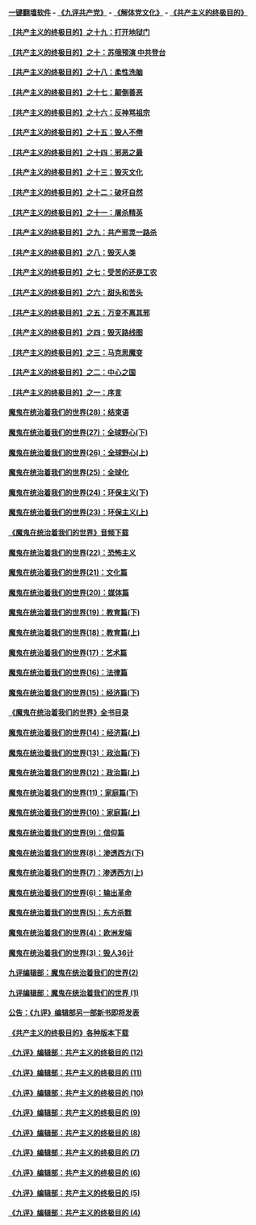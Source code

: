 #### [一键翻墙软件](https://github.com/gfw-breaker/nogfw/blob/master/README.md?t=04300637) -  [《九评共产党》](https://github.com/gfw-breaker/9ping.md?t=04300637) - [《解体党文化》](https://github.com/gfw-breaker/jtdwh.md?t=04300637) - [《共产主义的终极目的》](https://github.com/gfw-breaker/gczydzjmd.md?t=04300637)

#### [【共产主义的终极目的】之十九：打开地狱门](../pages/nsc422/n11206376.md?t=04300637) 

#### [【共产主义的终极目的】之十：苏俄预演 中共登台](../pages/nsc422/n11118424.md?t=04300637) 

#### [【共产主义的终极目的】之十八：柔性洗脑](../pages/nsc422/n11199994.md?t=04300637) 

#### [【共产主义的终极目的】之十七：颠倒善恶](../pages/nsc422/n11179782.md?t=04300637) 

#### [【共产主义的终极目的】之十六：反神骂祖宗](../pages/nsc422/n11166798.md?t=04300637) 

#### [【共产主义的终极目的】之十五：毁人不倦](../pages/nsc422/n11166792.md?t=04300637) 

#### [【共产主义的终极目的】之十四：邪恶之最](../pages/nsc422/n11150249.md?t=04300637) 

#### [【共产主义的终极目的】之十三：毁灭文化](../pages/nsc422/n11135227.md?t=04300637) 

#### [【共产主义的终极目的】之十二：破坏自然](../pages/nsc422/n11135214.md?t=04300637) 

#### [【共产主义的终极目的】之十一：屠杀精英](../pages/nsc422/n11118442.md?t=04300637) 

#### [【共产主义的终极目的】之九：共产邪灵一路杀](../pages/nsc422/n11114139.md?t=04300637) 

#### [【共产主义的终极目的】之八：毁灭人类](../pages/nsc422/n11108503.md?t=04300637) 

#### [【共产主义的终极目的】之七：受苦的还是工农](../pages/nsc422/n11101809.md?t=04300637) 

#### [【共产主义的终极目的】之六：甜头和苦头](../pages/nsc422/n11096971.md?t=04300637) 

#### [【共产主义的终极目的】之五：万变不离其邪](../pages/nsc422/n11091285.md?t=04300637) 

#### [【共产主义的终极目的】之四：毁灭路线图](../pages/nsc422/n11086284.md?t=04300637) 

#### [【共产主义的终极目的】之三：马克思魔变](../pages/nsc422/n11061941.md?t=04300637) 

#### [【共产主义的终极目的】之二：中心之国](../pages/nsc422/n11047728.md?t=04300637) 

#### [【共产主义的终极目的】之一：序言](../pages/nsc422/n11086077.md?t=04300637) 

#### [魔鬼在统治着我们的世界(28)：结束语](../pages/nsc422/n10936246.md?t=04300637) 

#### [魔鬼在统治着我们的世界(27)：全球野心(下)](../pages/nsc422/n10928319.md?t=04300637) 

#### [魔鬼在统治着我们的世界(26)：全球野心(上)](../pages/nsc422/n10900318.md?t=04300637) 

#### [魔鬼在统治着我们的世界(25)：全球化](../pages/nsc422/n10788205.md?t=04300637) 

#### [魔鬼在统治着我们的世界(24)：环保主义(下)](../pages/nsc422/n10695307.md?t=04300637) 

#### [魔鬼在统治着我们的世界(23)：环保主义(上)](../pages/nsc422/n10688613.md?t=04300637) 

#### [《魔鬼在统治着我们的世界》音频下载](../pages/nsc422/n10635553.md?t=04300637) 

#### [魔鬼在统治着我们的世界(22)：恐怖主义](../pages/nsc422/n10614727.md?t=04300637) 

#### [魔鬼在统治着我们的世界(21)：文化篇](../pages/nsc422/n10597706.md?t=04300637) 

#### [魔鬼在统治着我们的世界(20)：媒体篇](../pages/nsc422/n10586579.md?t=04300637) 

#### [魔鬼在统治着我们的世界(19)：教育篇(下)](../pages/nsc422/n10564808.md?t=04300637) 

#### [魔鬼在统治着我们的世界(18)：教育篇(上)](../pages/nsc422/n10526970.md?t=04300637) 

#### [魔鬼在统治着我们的世界(17)：艺术篇](../pages/nsc422/n10499093.md?t=04300637) 

#### [魔鬼在统治着我们的世界(16)：法律篇](../pages/nsc422/n10485969.md?t=04300637) 

#### [魔鬼在统治着我们的世界(15)：经济篇(下)](../pages/nsc422/n10469975.md?t=04300637) 

#### [《魔鬼在统治着我们的世界》全书目录](../pages/nsc422/n10464261.md?t=04300637) 

#### [魔鬼在统治着我们的世界(14)：经济篇(上)](../pages/nsc422/n10457370.md?t=04300637) 

#### [魔鬼在统治着我们的世界(13)：政治篇(下)](../pages/nsc422/n10448270.md?t=04300637) 

#### [魔鬼在统治着我们的世界(12)：政治篇(上)](../pages/nsc422/n10444576.md?t=04300637) 

#### [魔鬼在统治着我们的世界(11)：家庭篇(下)](../pages/nsc422/n10440961.md?t=04300637) 

#### [魔鬼在统治着我们的世界(10)：家庭篇(上)](../pages/nsc422/n10435448.md?t=04300637) 

#### [魔鬼在统治着我们的世界(9)：信仰篇](../pages/nsc422/n10432159.md?t=04300637) 

#### [魔鬼在统治着我们的世界(8)：渗透西方(下)](../pages/nsc422/n10429603.md?t=04300637) 

#### [魔鬼在统治着我们的世界(7)：渗透西方(上)](../pages/nsc422/n10426013.md?t=04300637) 

#### [魔鬼在统治着我们的世界(6)：输出革命](../pages/nsc422/n10421536.md?t=04300637) 

#### [魔鬼在统治着我们的世界(5)：东方杀戮](../pages/nsc422/n10417707.md?t=04300637) 

#### [魔鬼在统治着我们的世界(4)：欧洲发端](../pages/nsc422/n10414890.md?t=04300637) 

#### [魔鬼在统治着我们的世界(3)：毁人36计](../pages/nsc422/n10411583.md?t=04300637) 

#### [九评编辑部：魔鬼在统治着我们的世界(2)](../pages/nsc422/n10410036.md?t=04300637) 

#### [九评编辑部：魔鬼在统治着我们的世界 (1)](../pages/nsc422/n10406825.md?t=04300637) 

#### [公告：《九评》编辑部另一部新书即将发表](../pages/nsc422/n10405104.md?t=04300637) 

#### [《共产主义的终极目的》各种版本下载](../pages/nsc422/n10022138.md?t=04300637) 

#### [《九评》编辑部：共产主义的终极目的 (12)](../pages/nsc422/n9933272.md?t=04300637) 

#### [《九评》编辑部：共产主义的终极目的 (11)](../pages/nsc422/n9924973.md?t=04300637) 

#### [《九评》编辑部：共产主义的终极目的 (10)](../pages/nsc422/n9920883.md?t=04300637) 

#### [《九评》编辑部：共产主义的终极目的 (9)](../pages/nsc422/n9916363.md?t=04300637) 

#### [《九评》编辑部：共产主义的终极目的 (8)](../pages/nsc422/n9912488.md?t=04300637) 

#### [《九评》编辑部：共产主义的终极目的 (7)](../pages/nsc422/n9901176.md?t=04300637) 

#### [《九评》编辑部：共产主义的终极目的 (6)](../pages/nsc422/n9899359.md?t=04300637) 

#### [《九评》编辑部：共产主义的终极目的 (5)](../pages/nsc422/n9893174.md?t=04300637) 

#### [《九评》编辑部：共产主义的终极目的 (4)](../pages/nsc422/n9891246.md?t=04300637) 

